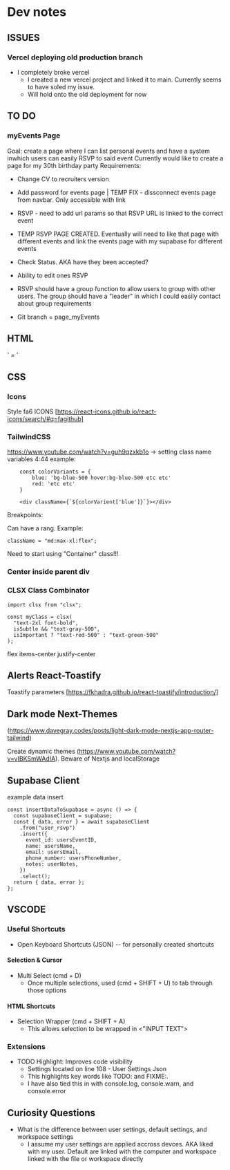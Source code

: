 # Dev notes

## ISSUES

### Vercel deploying old production branch

- I completely broke vercel
  - I created a new vercel project and linked it to main. Currently seems to have soled my issue.
  - Will hold onto the old deployment for now

## TO DO

### myEvents Page

Goal: create a page where I can list personal events and have a system inwhich users can easily RSVP to said event
Currently would like to create a page for my 30th birthday party
Requirements:

- Change CV to recruiters version
- Add password for events page | TEMP FIX - dissconnect events page from navbar. Only accessible with link

- RSVP - need to add url params so that RSVP URL is linked to the correct event
- TEMP RSVP PAGE CREATED. Eventually will need to like that page with different events and link the events page with my supabase for different events
- Check Status. AKA have they been accepted?
- Ability to edit ones RSVP
- RSVP should have a group function to allow users to group with other users. The group should have a "leader" in which I could easily contact about group requirements

- Git branch = page_myEvents

## HTML

' = &apos;

## CSS

### Icons

Style fa6
ICONS [https://react-icons.github.io/react-icons/search/#q=fagithub]

### TailwindCSS

https://www.youtube.com/watch?v=guh9qzxkb1o -> setting class name variables 4:44
example:

```tsx
    const colorVariants = {
        blue: 'bg-blue-500 hover:bg-blue-500 etc etc'
        red: 'etc etc'
    }

    <div className={`${colorVarient['blue']}`}></div>
```

Breakpoints:

Can have a rang. Example:

```tsx
className = "md:max-xl:flex";
```

Need to start using "Container" class!!!

### Center inside parent div

### CLSX Class Combinator

```tsx
import clsx from "clsx";

const myClass = clsx(
  "text-2xl font-bold",
  isSubtle && "text-gray-500",
  isImportant ? "text-red-500" : "text-green-500"
);
```

flex items-center justify-center

## Alerts React-Toastify

Toastify parameters [https://fkhadra.github.io/react-toastify/introduction/]

## Dark mode Next-Themes

(https://www.davegray.codes/posts/light-dark-mode-nextjs-app-router-tailwind)

Create dynamic themes (https://www.youtube.com/watch?v=vIBKSmWAdIA). Beware of Nextjs and localStorage

## Supabase Client

example data insert

```tsx
const insertDataToSupabase = async () => {
  const supabaseClient = supabase;
  const { data, error } = await supabaseClient
    .from("user_rsvp")
    .insert({
      event_id: usersEventID,
      name: usersName,
      email: usersEmail,
      phone_number: usersPhoneNumber,
      notes: userNotes,
    })
    .select();
  return { data, error };
};
```

## VSCODE

### Useful Shortcuts

- Open Keyboard Shortcuts (JSON) -- for personally created shortcuts

#### Selection & Cursor

- Multi Select (cmd + D)
  - Once multiple selections, used (cmd + SHIFT + U) to tab through those options

#### HTML Shortcuts

- Selection Wrapper (cmd + SHIFT + A)
  - This allows selection to be wrapped in <"INPUT TEXT">

### Extensions

- TODO Highlight: Improves code visibility
  - Settings located on line 108 - User Settings Json
  - This highlights key words like TODO: and FIXME:.
  - I have also tied this in with console.log, console.warn, and console.error

## Curiosity Questions

- What is the difference between user settings, default settings, and workspace settings
  - I assume my user settings are applied accross devces. AKA liked with my user. Default are linked with the computer and workspace linked with the file or workspace directly

